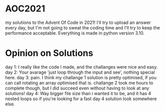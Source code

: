 # AOC2021
my solutions to the Advent Of Code in 2021!
I'll try to upload an answer every day, but I'm not going to sweat the coding time and I'll try to keep the performance acceptable.
Everything is made in python version 3.10.

# Opinion on Solutions
day 1: I really like the code I made, and the challanges were nice and easy.
day 2: Your avarage 'just loop through the input and see', nothing special here.
day 3: pain. I think my challange 1 solution is pretty optimised, if you can call rotating an array optimised that is. challange 2 took me hours to complete though, but I did succeed even without having to look at any solutions!
day 4: Way bigger file size than i wanted it to be, and it has 4 nested loops so if you're looking for a fast day 4 solution look somewhere else.
